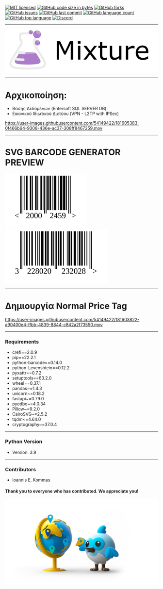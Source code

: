 
[![MIT licensed](https://img.shields.io/badge/license-MIT-brightgreen.svg?style=for-the-badge)](LICENSE)
[![GitHub code size in bytes](https://img.shields.io/github/repo-size/johnkommas/BarcodeReader?style=for-the-badge)](CODE_SIZE)
[![GitHub forks](https://img.shields.io/github/forks/johnkommas/BarcodeReader?style=for-the-badge)](FORKS)
[![GitHub issues](https://img.shields.io/github/issues/johnkommas/BarcodeReader?style=for-the-badge)](ISSUES)
[![GitHub last commit](https://img.shields.io/github/last-commit/johnkommas/BarcodeReader?style=for-the-badge)](COMMIT)
[![GitHub language count](https://img.shields.io/github/languages/count/johnkommas/BarcodeReader?style=for-the-badge)](LANGUAGES)
[![GitHub top language](https://img.shields.io/github/languages/top/johnkommas/BarcodeReader?style=for-the-badge)](lang)
[![Discord](https://img.shields.io/discord/583993547792056321?style=for-the-badge)](https://discord.gg/kQAxc8sP)

---
![image](https://github.com/johnkommas/BarcodeReader/blob/master/app/images/Mixture.png?raw=true)

---

# Αρχικοποίηση:
- Βάσης Δεδομένων (Entersoft SQL SERVER DB) 
- Εικονικού Ιδιωτικού Δικτύου (VPN - L2TP with IPSec)


https://user-images.githubusercontent.com/54149422/181605383-0f466b64-9308-436e-ac37-308ff8467259.mov


---

# SVG BARCODE GENERATOR PREVIEW



![image](https://raw.githubusercontent.com/johnkommas/BarcodeReader/ea7afc5e2e9c56dd8a2c37febb5105a04b41447b/app/images/20002459.svg)  ![image](https://raw.githubusercontent.com/johnkommas/BarcodeReader/c72c662eedf800ba3b9731d203a8afabda002323/app/images/3228020232028.svg)

---

# Δημιουργία Normal Price Tag


https://user-images.githubusercontent.com/54149422/181603822-a90400e4-ffbb-4839-8844-c842a2f73550.mov

---

### Requirements
- crefi==2.0.9
- pip==22.2.1
- python-barcode==0.14.0
- python-Levenshtein==0.12.2
- pyxattr==0.7.2
- setuptools==63.2.0
- wheel==0.37.1
- pandas~=1.4.3
- uvicorn~=0.18.2
- fastapi~=0.79.0
- pyodbc~=4.0.34
- Pillow~=9.2.0
- CairoSVG~=2.5.2
- tqdm~=4.64.0
- cryptography~=37.0.4

---

### Python Version
- Version: 3.9

---


### Contributors

- Ioannis E. Kommas


#### Thank you to everyone who has contributed. We appreciate you!

<a >
  <img src="https://github.com/johnkommas/CodeCademy_Projects/blob/master/img/dart_images/b.png?raw=true" />
</a>


